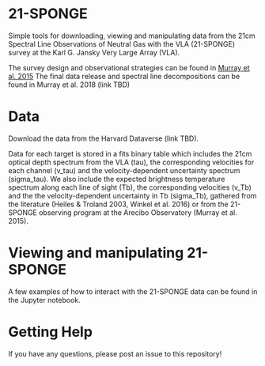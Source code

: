 # 21-SPONGE

Simple tools for downloading, viewing and manipulating data from the 
21cm Spectral Line Observations of Neutral Gas with the VLA (21-SPONGE) 
survey at the Karl G. Jansky Very Large Array (VLA). 

The survey design and observational strategies can be found in 
[Murray et al. 2015](http://adsabs.harvard.edu/abs/2015ApJ...804...89M)
The final data release and spectral line decompositions can be found in 
Murray et al. 2018 (link TBD)

# Data

Download the data from the Harvard Dataverse (link TBD). 

Data for each target is stored in a fits binary table which includes the
21cm optical depth spectrum from the VLA (tau), the corresponding velocities 
for each channel (v_tau) and the velocity-dependent uncertainty spectrum (sigma_tau).
We also include the expected brightness temperature spectrum along each line
of sight (Tb), the corresponding velocities (v_Tb) and the the velocity-dependent
uncertainty in Tb (sigma_Tb), gathered from the literature 
(Heiles & Troland 2003, Winkel et al. 2016) or from the 21-SPONGE observing 
program at the Arecibo Observatory (Murray et al. 2015).

# Viewing and manipulating 21-SPONGE

A few examples of how to interact with the 21-SPONGE data
can be found in the Jupyter notebook.

# Getting Help

If you have any questions, please post an issue to this repository!



